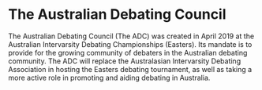 # The Australian Debating Council

The Australian Debating Council (The ADC) was created in April 2019 at the Australian Intervarsity Debating Championships (Easters). Its mandate is to provide for the growing community of debaters in the Australian debating community. The ADC will replace the Australasian Intervarsity Debating Association in hosting the Easters debating tournament, as well as taking a more active role in promoting and aiding debating in Australia.
